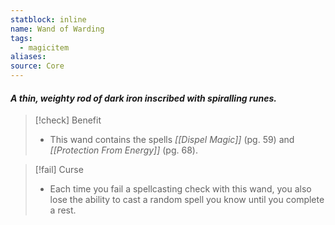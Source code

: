 ```yaml
---
statblock: inline
name: Wand of Warding
tags:
  - magicitem
aliases: 
source: Core
---
```

#### *A thin, weighty rod of dark iron inscribed with spiralling runes.*

>[!check] Benefit
>- This wand contains the spells *[[Dispel Magic]]* (pg. 59) and *[[Protection From Energy]]* (pg. 68).

>[!fail] Curse
>- Each time you fail a spellcasting check with this wand, you also lose the ability to cast a random spell you know until you complete a rest.
